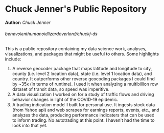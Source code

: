 # Chuck Jenner's Public Repository
**Author:** _Chuck Jenner_
###### benevolenthumanoidlizardoverlord/chuckj-ds
This is a public repository containing my data science work, analyses, visualizations, and packages that might be useful to others. Some highlights include:
1. A reverse geocoder package that maps latitude and longitude to city, county (i.e. level 2 location data), state (i.e. level 1 location data), and country. It outperforms other reverse geocoding packages I could find by ~35x (in terms of runtime). I used it when analyzing a multibillion row dataset of transit data, so speed was imperitive.
2. A data visualization I worked on for a study of traffic flows and driving behavior changes in light of the COVID-19 epidemic.
3. A trading indication model I built for personal use. It ingests stock data (from Yahoo api) and web scrapes for earnings reports, events, etc., and analyzes the data, producing performance indicaters that can be used to inform trading. No autotrading at this point. I haven't had the time to look into that yet.

